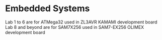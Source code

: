 # Embedded Systems
Lab 1 to 6 are for ATMega32 used in ZL3AVR KAMAMI development board
Lab 8 and beyond are for SAM7X256 used in SAM7-EX256 OLIMEX development board
